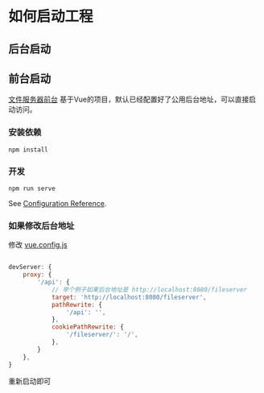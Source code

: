 # 如何启动工程

## 后台启动

## 前台启动

[文件服务器前台](http://gitlab.centit.com/gitlab/ctm/products/centit-fileserver/-/tree/master/fileserver-www) 基于Vue的项目，默认已经配置好了公用后台地址，可以直接启动访问。

### 安装依赖
```
npm install
```

### 开发
```
npm run serve
```

See [Configuration Reference](https://cli.vuejs.org/config/).

### 如果修改后台地址

修改 [vue.config.js](http://gitlab.centit.com/gitlab/ctm/products/centit-fileserver/-/blob/master/fileserver-www/vue.config.js)

``` javascript

devServer: {
    proxy: {
        '/api': {
            // 举个例子如果后台地址是 http://localhost:8080/fileserver
            target: 'http://localhost:8080/fileserver',
            pathRewrite: {
                '/api': '',
            },
            cookiePathRewrite: {
                '/fileserver/': '/',
            },
        }
    },
}

```

重新启动即可

